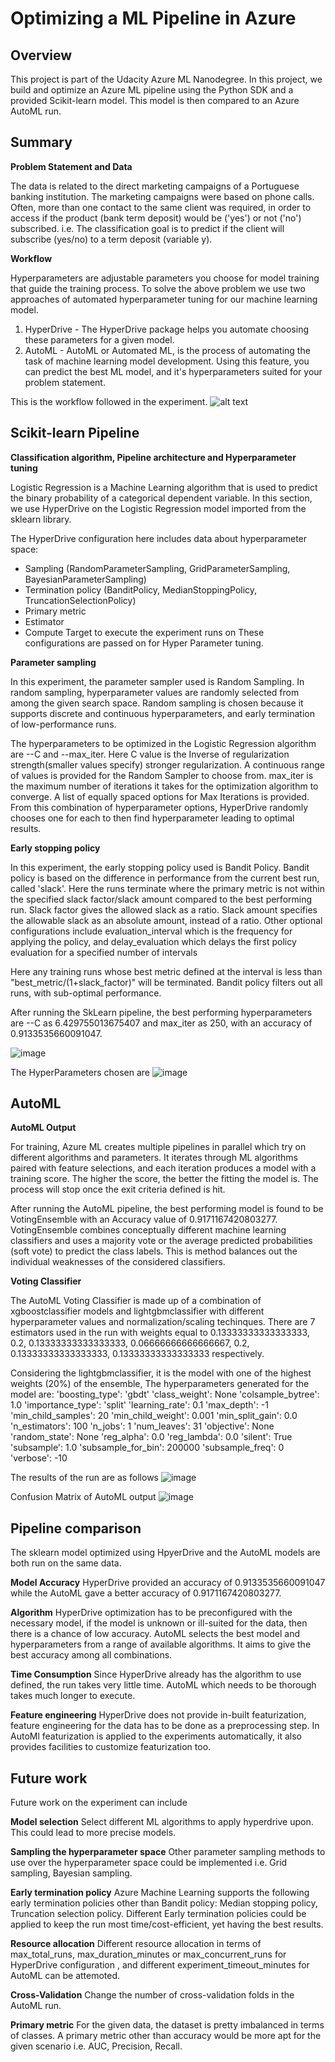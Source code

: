 # Optimizing a ML Pipeline in Azure

## Overview
This project is part of the Udacity Azure ML Nanodegree.
In this project, we build and optimize an Azure ML pipeline using the Python SDK and a provided Scikit-learn model.
This model is then compared to an Azure AutoML run.

## Summary
**Problem Statement and Data**

The data is related to the direct marketing campaigns of a Portuguese banking institution. The marketing campaigns were based on phone calls. Often, more than one contact to the same client was required, in order to access if the product (bank term deposit) would be ('yes') or not ('no') subscribed.
i.e. The classification goal is to predict if the client will subscribe (yes/no) to a term deposit (variable y).

**Workflow**

Hyperparameters are adjustable parameters you choose for model training that guide the training process. To solve the above problem we use two approaches of automated hyperparameter tuning for our machine learning model.
1) HyperDrive - The HyperDrive package helps you automate choosing these parameters for a given model.
2) AutoML - AutoML or Automated ML, is the process of automating the task of machine learning model development. Using this feature, you can predict the best ML model, and it's hyperparameters suited for your problem statement.

This is the workflow followed in the experiment.
![alt text](https://video.udacity-data.com/topher/2020/September/5f639574_creating-and-optimizing-an-ml-pipeline/creating-and-optimizing-an-ml-pipeline.png)

## Scikit-learn Pipeline
**Classification algorithm, Pipeline architecture and Hyperparameter tuning**

Logistic Regression is a Machine Learning algorithm that is used to predict the binary probability of a categorical dependent variable.
In this section, we use HyperDrive on the Logistic Regression model imported from the sklearn library.

The HyperDrive configuration here includes data about hyperparameter space: 
- Sampling (RandomParameterSampling, GridParameterSampling, BayesianParameterSampling) 
- Termination policy (BanditPolicy, MedianStoppingPolicy, TruncationSelectionPolicy)
- Primary metric
- Estimator
- Compute Target to execute the experiment runs on
These configurations are passed on for Hyper Parameter tuning.

**Parameter sampling**

In this experiment, the parameter sampler used is Random Sampling. 
In random sampling, hyperparameter values are randomly selected from among the given search space.
Random sampling is chosen because it supports discrete and continuous hyperparameters, and early termination of low-performance runs.

The hyperparameters to be optimized in the Logistic Regression algorithm are --C and --max_iter. 
Here C value is the Inverse of regularization strength(smaller values specify) stronger regularization. A continuous range of values is provided for the Random Sampler to choose from.
max_iter is the maximum number of iterations it takes for the optimization algorithm to converge. A list of equally spaced options for Max Iterations is provided.
From this combination of hyperparameter options, HyperDrive randomly chooses one for each to then find hyperparameter leading to optimal results.

**Early stopping policy**

In this experiment, the early stopping policy used is Bandit Policy. Bandit policy is based on the difference in performance from the current best run, called 'slack'. Here the runs terminate where the primary metric is not within the specified slack factor/slack amount compared to the best performing run. 
Slack factor gives the allowed slack as a ratio. Slack amount specifies the allowable slack as an absolute amount, instead of a ratio. Other optional configurations include evaluation_interval which is the frequency for applying the policy, and delay_evaluation which delays the first policy evaluation for a specified number of intervals

Here any training runs whose best metric defined at the interval is less than "best_metric/(1+slack_factor)" will be terminated. Bandit policy filters out all runs, with sub-optimal performance.

After running the SkLearn pipeline, the best performing hyperparameters are --C as 6.429755013675407 and max_iter as 250, with an accuracy of 0.9133535660091047.


![image](https://user-images.githubusercontent.com/59551550/103478556-91954980-4ded-11eb-8321-6a08749ebd74.png)

The HyperParameters chosen are 
![image](https://user-images.githubusercontent.com/59551550/103473508-6431a700-4dbf-11eb-83ba-8f4b4c821250.png)


## AutoML
**AutoML Output**

For training, Azure ML creates multiple pipelines in parallel which try on different algorithms and parameters. It iterates through ML algorithms paired with feature selections, and each iteration produces a model with a training score. The higher the score, the better the fitting the model is. The process will stop once the exit criteria defined is hit.

After running the AutoML pipeline, the best performing model is found to be VotingEnsemble with an Accuracy value of 0.9171167420803277.
VotingEnsemble combines conceptually different machine learning classifiers and uses a majority vote or the average predicted probabilities (soft vote) to predict the class labels. This is method balances out the individual weaknesses of the considered classifiers.

**Voting Classifier**

The AutoML Voting Classifier is made up of a combination of xgboostclassifier models and lightgbmclassifier with different hyperparameter values and normalization/scaling techinques. There are 7 estimators used in the run with weights equal to 0.13333333333333333, 0.2, 0.13333333333333333, 0.06666666666666667, 0.2, 0.13333333333333333, 0.13333333333333333 respectively.

Considering the lightgbmclassifier, it is the model with one of the highest weights (20%) of the ensemble, 
The hyperparameters generated for the model are: 
'boosting_type': 'gbdt'
'class_weight': None
'colsample_bytree': 1.0
'importance_type': 'split'
'learning_rate': 0.1
'max_depth': -1
'min_child_samples': 20
'min_child_weight': 0.001
'min_split_gain': 0.0
'n_estimators': 100
'n_jobs': 1
'num_leaves': 31
'objective': None
'random_state': None
'reg_alpha': 0.0
'reg_lambda': 0.0
'silent': True
'subsample': 1.0
'subsample_for_bin': 200000
'subsample_freq': 0
'verbose': -10


The results of the run are as follows
![image](https://user-images.githubusercontent.com/59551550/103473514-6b58b500-4dbf-11eb-915d-eaeebe37e5cd.png)

Confusion Matrix of AutoML output
![image](https://user-images.githubusercontent.com/59551550/103473516-714e9600-4dbf-11eb-8030-6227263cd8d9.png)


## Pipeline comparison
The sklearn model optimized using HpyerDrive and the AutoML models are both run on the same data.

**Model Accuracy**
HyperDrive provided an accuracy of 0.9133535660091047 while the AutoML gave a better accuracy of 0.9171167420803277.

**Algorithm**
HyperDrive optimization has to be preconfigured with the necessary model, if the model is unknown or ill-suited for the data, then there is a chance of low accuracy. AutoML selects the best model and hyperparameters from a range of available algorithms. It aims to give the best accuracy among all combinations.

**Time Consumption**
Since HyperDrive already has the algorithm to use defined, the run takes very little time. AutoML which needs to be thorough takes much longer to execute.

**Feature engineering**
HyperDrive does not provide in-built featurization, feature engineering for the data has to be done as a preprocessing step. In AutoMl featurization is applied to the experiments automatically, it also provides facilities to customize featurization too.

## Future work
Future work on the experiment can include

**Model selection** Select different ML algorithms to apply hyperdrive upon. This could lead to more precise models.

**Sampling the hyperparameter space** Other parameter sampling methods to use over the hyperparameter space could be implemented i.e. Grid sampling, Bayesian sampling.

**Early termination policy** Azure Machine Learning supports the following early termination policies other than Bandit policy: Median stopping policy, Truncation selection policy. Different Early termination policies could be applied to keep the run most time/cost-efficient, yet having the best results. 

**Resource allocation** Different resource allocation in terms of max_total_runs, max_duration_minutes  or max_concurrent_runs for HyperDrive configuration , and different  experiment_timeout_minutes for AutoML can be attemoted.

**Cross-Validation** Change the number of cross-validation folds in the AutoML run.

**Primary metric** For the given data, the dataset is pretty imbalanced in terms of classes. A primary metric other than accuracy would be more apt for the given scenario i.e. AUC, Precision, Recall.


